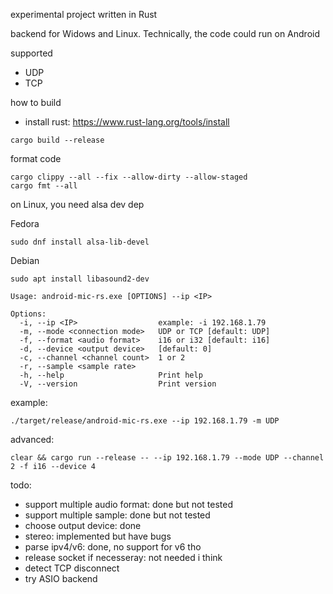 experimental project written in Rust

backend for Widows and Linux.
Technically, the code could run on Android

supported
- UDP
- TCP

how to build

- install rust: https://www.rust-lang.org/tools/install

```shell
cargo build --release
```


format code
```shell
cargo clippy --all --fix --allow-dirty --allow-staged
cargo fmt --all
```

on Linux, you need alsa dev dep

Fedora
```shell
sudo dnf install alsa-lib-devel
```

Debian
```shell
sudo apt install libasound2-dev
```

```shell
Usage: android-mic-rs.exe [OPTIONS] --ip <IP>

Options:
  -i, --ip <IP>                  example: -i 192.168.1.79
  -m, --mode <connection mode>   UDP or TCP [default: UDP]
  -f, --format <audio format>    i16 or i32 [default: i16]
  -d, --device <output device>   [default: 0]
  -c, --channel <channel count>  1 or 2
  -r, --sample <sample rate>
  -h, --help                     Print help
  -V, --version                  Print version
```

example:
```shell
./target/release/android-mic-rs.exe --ip 192.168.1.79 -m UDP
```


advanced:
```shell
clear && cargo run --release -- --ip 192.168.1.79 --mode UDP --channel 2 -f i16 --device 4
```

todo: 
- support multiple audio format: done but not tested
- support multiple sample: done but not tested
- choose output device: done
- stereo: implemented but have bugs
- parse ipv4/v6: done, no support for v6 tho
- release socket if necesseray: not needed i think
- detect TCP disconnect 
- try ASIO backend